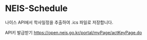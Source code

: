 # NEIS-Schedule
나이스 API에서 학사일정을 추출하여 .ics 파일로 저장합니다.

API키 발급받기
https://open.neis.go.kr/portal/myPage/actKeyPage.do
